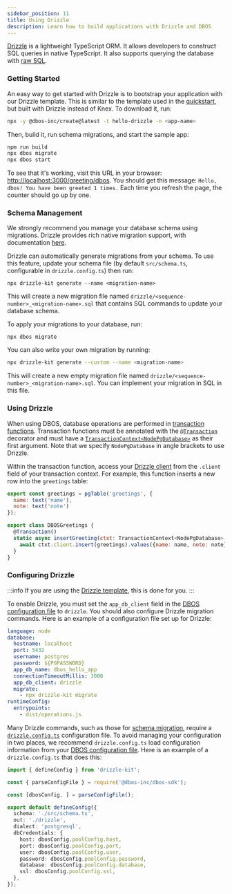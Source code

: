 ```yaml
---
sidebar_position: 11
title: Using Drizzle
description: Learn how to build applications with Drizzle and DBOS
---
```


[Drizzle](https://orm.drizzle.team/) is a lightweight TypeScript ORM.
It allows developers to construct SQL queries in native TypeScript.
It also supports querying the database with [raw SQL](https://orm.drizzle.team/docs/sql).

### Getting Started

An easy way to get started with Drizzle is to bootstrap your application with our Drizzle template.
This is similar to the template used in the [quickstart](../getting-started/quickstart.md), but built with Drizzle instead of Knex.
To download it, run:

```bash
npx -y @dbos-inc/create@latest -t hello-drizzle -n <app-name>
```

Then, build it, run schema migrations, and start the sample app:

```bash
npm run build
npx dbos migrate
npx dbos start
```

To see that it's working, visit this URL in your browser: [http://localhost:3000/greeting/dbos](http://localhost:3000/greeting/dbos).  You should get this message: `Hello, dbos! You have been greeted 1 times.` Each time you refresh the page, the counter should go up by one.

### Schema Management

We strongly recommend you manage your database schema using migrations.
Drizzle provides rich native migration support, with documentation [here](https://orm.drizzle.team/docs/migrations).

Drizzle can automatically generate migrations from your schema.
To use this feature, update your schema file (by default `src/schema.ts`, configurable in `drizzle.config.ts`) then run:

```
npx drizzle-kit generate --name <migration-name>
```

This will create a new migration file named `drizzle/<sequence-number>_<migration-name>.sql` that contains SQL commands to update your database schema.

To apply your migrations to your database, run:

```
npx dbos migrate
```

You can also write your own migration by running:

```bash
npx drizzle-kit generate --custom --name <migration-name>
```

This will create a new empty migration file named `drizzle/<sequence-number>_<migration-name>.sql`.
You can implement your migration in SQL in this file.


### Using Drizzle

When using DBOS, database operations are performed in [transaction functions](./transaction-tutorial). Transaction functions must be annotated with the [`@Transaction`](../api-reference/decorators#transaction) decorator and must have a [`TransactionContext<NodePgDatabase>`](../api-reference/contexts#transactioncontextt) as their first argument.
Note that we specify `NodePgDatabase` in angle brackets to use Drizzle.

Within the transaction function, access your [Drizzle client](https://orm.drizzle.team/docs/overview) from the `.client` field of your transaction context.
For example, this function inserts a new row into the `greetings` table:

```javascript
export const greetings = pgTable('greetings', {
  name: text('name'),
  note: text('note')
});

export class DBOSGreetings {
  @Transaction()
  static async insertGreeting(ctxt: TransactionContext<NodePgDatabase>, name: string, note: string) {
    await ctxt.client.insert(greetings).values({name: name, note: note});
  }
}
```

### Configuring Drizzle

:::info
If you are using the [Drizzle template](#getting-started), this is done for you.
:::

To enable Drizzle, you must set the `app_db_client` field in the [DBOS configuration file](../api-reference/configuration.md) to `drizzle`.
You should also configure Drizzle migration commands.
Here is an example of a configuration file set up for Drizzle:

```yaml
language: node
database:
  hostname: localhost
  port: 5432
  username: postgres
  password: ${PGPASSWORD}
  app_db_name: dbos_hello_app
  connectionTimeoutMillis: 3000
  app_db_client: drizzle
  migrate:
    - npx drizzle-kit migrate
runtimeConfig:
  entrypoints:
    - dist/operations.js
```

Many Drizzle commands, such as those for [schema migration](#schema-management), require a [`drizzle.config.ts`](https://orm.drizzle.team/kit-docs/conf) configuration file.
To avoid managing your configuration in two places, we recommend `drizzle.config.ts` load configuration information from your [DBOS configuration file](../api-reference/configuration.md).
Here is an example of a `drizzle.config.ts` that does this:

```typescript
import { defineConfig } from 'drizzle-kit';

const { parseConfigFile } = require('@dbos-inc/dbos-sdk');

const [dbosConfig, ] = parseConfigFile();

export default defineConfig({
  schema: './src/schema.ts',
  out: './drizzle',
  dialect: 'postgresql',
  dbCredentials: {
    host: dbosConfig.poolConfig.host,
    port: dbosConfig.poolConfig.port,
    user: dbosConfig.poolConfig.user,
    password: dbosConfig.poolConfig.password,
    database: dbosConfig.poolConfig.database,
    ssl: dbosConfig.poolConfig.ssl,
  },
});
```
